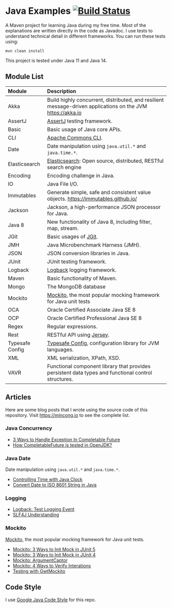 # Java Examples [![Build Status][actions-img]][actions]

A Maven project for learning Java during my free time. Most of the explanations are
written directly in the code as Javadoc. I use tests to understand technical detail
in different frameworks. You can run these tests using:

    mvn clean install

This project is tested under Java 11 and Java 14.

## Module List

Module | Description
:--- | :---
Akka | Build highly concurrent, distributed, and resilient message-driven applications on the JVM <https://akka.io>
AssertJ | [AssertJ][assertj] testing framework.
Basic | Basic usage of Java core APIs.
CLI | [Apache Commons CLI][commons-cli].
Date | Date manipulation using `java.util.*` and `java.time.*`.
Elasticsearch | [Elasticsearch](https://github.com/elastic/elasticsearch): Open source, distributed, RESTful search engine
Encoding | Encoding challenge in Java.
IO | Java File I/O.
Immutables | Generate simple, safe and consistent value objects. <https://immutables.github.io/>
Jackson | Jackson, a high-performance JSON processor for Java.
Java 8 | New functionality of Java 8, including filter, map, stream.
JGit | Basic usages of [JGit][jgit].
JMH | Java Microbenchmark Harness (JMH).
JSON | JSON conversion libraries in Java.
JUnit | JUnit testing framework.
Logback | [Logback](http://logback.qos.ch/) logging framework.
Maven | Basic functionality of Maven.
Mongo | The MongoDB database
Mockito | [Mockito](https://site.mockito.org/), the most popular mocking framework for Java unit tests
OCA | Oracle Certified Associate Java SE 8
OCP | Oracle Certified Professional Java SE 8
Regex | Regular expressions.
Rest | RESTful API using [Jersey][jersey].
Typesafe Config | [Typesafe Config](https://github.com/lightbend/config), configuration library for JVM languages.
XML | XML serialization, XPath, XSD.
VAVR | Functional component library that provides persistent data types and functional control structures.

## Articles

Here are some blog posts that I wrote using the source code of this repository. Visit <https://mincong.io>
to see the complete list.

### Java Concurrency

- [3 Ways to Handle Exception In Completable Future](https://mincong.io/2020/05/30/exception-handling-in-completable-future/)
- [How CompletableFuture is tested in OpenJDK?](https://mincong.io/2020/05/10/completablefuture-test/)

### Java Date

Date manipulation using `java.util.*` and `java.time.*`.

- [Controlling Time with Java Clock](https://mincong.io/2020/05/24/java-clock/)
- [Convert Date to ISO 8601 String in Java](https://mincong.io/2017/02/16/convert-date-to-string-in-java/)

### Logging

- [Logback: Test Logging Event](https://mincong.io/2020/02/02/logback-test-logging-event/)
- [SLF4J Understanding](https://mincong.io/2019/03/12/slf4j/)

### Mockito

[Mockito](https://site.mockito.org/), the most popular mocking framework for
Java unit tests.

- [Mockito: 3 Ways to Init Mock in JUnit 5](https://mincong.io/2020/04/19/mockito-junit5)
- [Mockito: 3 Ways to Init Mock in JUnit 4](https://mincong.io/2019/09/13/init-mock)
- [Mockito: ArgumentCaptor](https://mincong.io/2019/12/15/mockito-argument-captor)
- [Mockito: 4 Ways to Verify Interations](https://mincong.io/2019/09/22/mockito-verify)
- [Testing with GwtMockito](https://mincong.io/2019/08/26/testing-with-gwtmockito)

## Code Style

I use [Google Java Code Style][style-java] for this repo.

[assertj]: http://joel-costigliola.github.io/assertj/
[bm]: http://byteman.jboss.org
[commons-cli]: https://commons.apache.org/proper/commons-cli/
[jersey]: https://jersey.github.io
[jgit]: https://github.com/eclipse/jgit
[style-java]: https://google.github.io/styleguide/javaguide.html
[actions]: https://github.com/mincong-h/java-examples/actions
[actions-img]: https://github.com/mincong-h/java-examples/workflows/Actions/badge.svg
